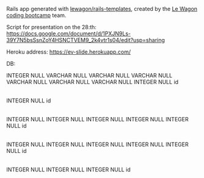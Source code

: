 Rails app generated with [lewagon/rails-templates](https://github.com/lewagon/rails-templates), created by the [Le Wagon coding bootcamp](https://www.lewagon.com) team.

Script for presentation on the 28:th:
https://docs.google.com/document/d/1PXJN9Ls-39Y7N5bsSsnZoY4HSNCTVEM9_2k4vtr1s04/edit?usp=sharing

Heroku address:
https://ev-slide.herokuapp.com/

DB:

<?xml version="1.0" encoding="utf-8" ?>
<!-- SQL XML created by WWW SQL Designer, https://github.com/ondras/wwwsqldesigner/ -->
<!-- Active URL: https://kitt.lewagon.com/db/2218 -->
<sql>
<datatypes db="postgresql">
 <group label="Numeric" color="rgb(238,238,170)">
  <type label="Integer" length="0" sql="INTEGER" re="INT" quote=""/>
  <type label="Small Integer" length="0" sql="SMALLINT" quote=""/>
  <type label="Big Integer" length="0" sql="BIGINT" quote=""/>
  <type label="Decimal" length="1" sql="DECIMAL" re="numeric" quote=""/>
  <type label="Serial" length="0" sql="SERIAL" re="SERIAL4" fk="Integer" quote=""/>
  <type label="Big Serial" length="0" sql="BIGSERIAL" re="SERIAL8" fk="Big Integer" quote=""/>
  <type label="Real" length="0" sql="BIGINT" quote=""/>
  <type label="Single precision" length="0" sql="FLOAT" quote=""/>
  <type label="Double precision" length="0" sql="DOUBLE" re="DOUBLE" quote=""/>
 </group>
​
 <group label="Character" color="rgb(255,200,200)">
  <type label="Char" length="1" sql="CHAR" quote="'"/>
  <type label="Varchar" length="1" sql="VARCHAR" re="CHARACTER VARYING" quote="'"/>
  <type label="Text" length="0" sql="TEXT" quote="'"/>
  <type label="Binary" length="1" sql="BYTEA" quote="'"/>
  <type label="Boolean" length="0" sql="BOOLEAN" quote="'"/>
 </group>
​
 <group label="Date &amp; Time" color="rgb(200,255,200)">
  <type label="Date" length="0" sql="DATE" quote="'"/>
  <type label="Time" length="1" sql="TIME" quote="'"/>
  <type label="Time w/ TZ" length="0" sql="TIME WITH TIME ZONE" quote="'"/>
  <type label="Interval" length="1" sql="INTERVAL" quote="'"/>
  <type label="Timestamp" length="1" sql="TIMESTAMP" quote="'"/>
  <type label="Timestamp w/ TZ" length="0" sql="TIMESTAMP WITH TIME ZONE" quote="'"/>
  <type label="Timestamp wo/ TZ" length="0" sql="TIMESTAMP WITHOUT TIME ZONE" quote="'"/>
 </group>
​
 <group label="Miscellaneous" color="rgb(200,200,255)">
  <type label="XML" length="1" sql="XML" quote="'"/>
  <type label="Bit" length="1" sql="BIT" quote="'"/>
  <type label="Bit Varying" length="1" sql="VARBIT" re="BIT VARYING" quote="'"/>
  <type label="Inet Host Addr" length="0" sql="INET" quote="'"/>
  <type label="Inet CIDR Addr" length="0" sql="CIDR" quote="'"/>
  <type label="Geometry" length="0" sql="GEOMETRY" quote="'"/>
 </group>
</datatypes><table x="779" y="131" name="users">
<row name="id" null="1" autoincrement="1">
<datatype>INTEGER</datatype>
<default>NULL</default></row>
<row name="email" null="1" autoincrement="0">
<datatype>VARCHAR</datatype>
<default>NULL</default></row>
<row name="password" null="1" autoincrement="0">
<datatype>VARCHAR</datatype>
<default>NULL</default></row>
<row name="car_plate" null="1" autoincrement="0">
<datatype>VARCHAR</datatype>
<default>NULL</default></row>
<row name="first_name" null="1" autoincrement="0">
<datatype>VARCHAR</datatype>
<default>NULL</default></row>
<row name="last_name" null="1" autoincrement="0">
<datatype>VARCHAR</datatype>
<default>NULL</default></row>
<row name="photo" null="1" autoincrement="0">
<datatype>VARCHAR</datatype>
<default>NULL</default></row>
<row name="points" null="1" autoincrement="0">
<datatype>INTEGER</datatype>
<default>NULL</default></row>
<key type="PRIMARY" name="">
<part>id</part>
</key>
</table>
<table x="1183" y="53" name="charging_posts">
<row name="id" null="1" autoincrement="1">
<datatype>INTEGER</datatype>
<default>NULL</default></row>
<key type="PRIMARY" name="">
<part>id</part>
</key>
</table>
<table x="1283" y="243" name="charging_sessions">
<row name="id" null="1" autoincrement="1">
<datatype>INTEGER</datatype>
<default>NULL</default></row>
<row name="charging_post_id" null="1" autoincrement="0">
<datatype>INTEGER</datatype>
<default>NULL</default><relation table="charging_posts" row="id" />
</row>
<row name="user_id" null="1" autoincrement="0">
<datatype>INTEGER</datatype>
<default>NULL</default><relation table="users" row="id" />
</row>
<row name="start_time" null="1" autoincrement="0">
<datatype>INTEGER</datatype>
<default>NULL</default></row>
<row name="end_time" null="1" autoincrement="0">
<datatype>INTEGER</datatype>
<default>NULL</default></row>
<key type="PRIMARY" name="">
<part>id</part>
</key>
</table>
<table x="1057" y="374" name="queueings">
<row name="id" null="1" autoincrement="1">
<datatype>INTEGER</datatype>
<default>NULL</default></row>
<row name="user_id" null="1" autoincrement="0">
<datatype>INTEGER</datatype>
<default>NULL</default><relation table="users" row="id" />
</row>
<row name="start_time" null="1" autoincrement="0">
<datatype>INTEGER</datatype>
<default>NULL</default></row>
<row name="end_time" null="1" autoincrement="0">
<datatype>INTEGER</datatype>
<default>NULL</default></row>
<row name="status" null="1" autoincrement="0">
<datatype>INTEGER</datatype>
<default>NULL</default></row>
<key type="PRIMARY" name="">
<part>id</part>
</key>
</table>
<table x="1368" y="448" name="violations">
<row name="id" null="1" autoincrement="1">
<datatype>INTEGER</datatype>
<default>NULL</default></row>
<row name="status" null="1" autoincrement="0">
<datatype>INTEGER</datatype>
<default>NULL</default></row>
<row name="charging_session_id" null="1" autoincrement="0">
<datatype>INTEGER</datatype>
<default>NULL</default><relation table="charging_sessions" row="id" />
</row>
<key type="PRIMARY" name="">
<part>id</part>
</key>
</table>
</sql>
